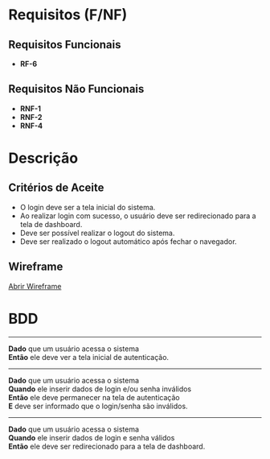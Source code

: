 # Requisitos (F/NF)

## Requisitos Funcionais

- **RF-6**

## Requisitos Não Funcionais

- **RNF-1**
- **RNF-2**
- **RNF-4**

# Descrição

## Critérios de Aceite

- O login deve ser a tela inicial do sistema.
- Ao realizar login com sucesso, o usuário deve ser redirecionado para a tela de dashboard.
- Deve ser possível realizar o logout do sistema.
- Deve ser realizado o logout automático após fechar o navegador.

## Wireframe

[Abrir Wireframe](AD_4nXcT_fDx2HxJ4PQAq437ujBxDB4TVNZAUZ9kmr9R_ddKiTK5LYW771seUxASJwsLKsEPADFAC5ketP9U3pDGGM0Sv66ny7BasExrouRzodS1UjaUICi0Nec5xa3VJKhL5a6T2R8vM5RwT-pNlEoVlYsouJM?key=exQ0sWSC8fbfknT6Z7lF8Q)

# BDD

---

**Dado** que um usuário acessa o sistema  
**Então** ele deve ver a tela inicial de autenticação.

---

**Dado** que um usuário acessa o sistema  
**Quando** ele inserir dados de login e/ou senha inválidos  
**Então** ele deve permanecer na tela de autenticação  
**E** deve ser informado que o login/senha são inválidos.

---

**Dado** que um usuário acessa o sistema  
**Quando** ele inserir dados de login e senha válidos  
**Então** ele deve ser redirecionado para a tela de dashboard.
